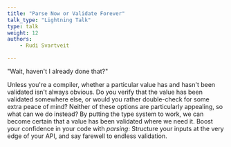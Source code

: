 ```yaml
---
title: "Parse Now or Validate Forever"
talk_type: "Lightning Talk"
type: talk
weight: 12
authors:
    - Rudi Svartveit

---
```

"Wait, haven't I already done that?"

Unless you're a compiler, whether a particular value has and hasn't been validated isn't always obvious. Do you verify that the value has been validated somewhere else, or would you rather double-check for some extra peace of mind? Neither of these options are particularly appealing, so what can we do instead? By putting the type system to work, we can become certain that a value has been validated where we need it. Boost your confidence in your code with *parsing*: Structure your inputs at the very edge of your API, and say farewell to endless validation.
